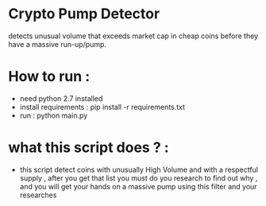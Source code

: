 # Crypto Pump Detector
detects unusual volume that exceeds market cap in cheap coins before they have a massive run-up/pump.


# How to run :
- need python 2.7 installed
- install requirements : pip install -r requirements.txt
- run : python main.py

# what this script does ? :
- this script detect coins with unusually  High Volume and with a
respectful supply , after you get that list you must do you research
to find out why , and you will get your hands on a massive pump using
this filter and your researches
